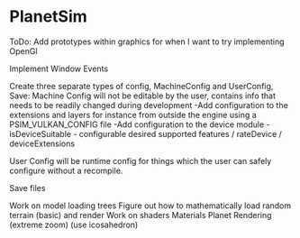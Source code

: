 # PlanetSim

ToDo:
Add prototypes within graphics for when I want to try implementing OpenGl

Implement Window Events

Create three separate types of config, MachineConfig and UserConfig, Save:
Machine Config will not be editable by the user, contains info that needs to be readily changed during development
-Add configuration to the extensions and layers for instance from outside the engine using a PSIM_VULKAN_CONFIG file
-Add configuration to the device module - isDeviceSuitable - configurable desired supported features / rateDevice  / deviceExtensions

User Config will be runtime config for things which the user can safely configure without a recompile.

Save files

Work on model loading trees
Figure out how to mathematically load random terrain (basic) and render
Work on shaders
Materials
Planet Rendering (extreme zoom) (use icosahedron)